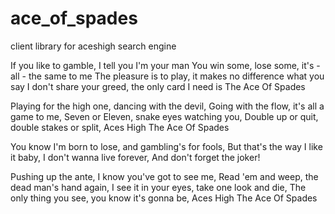 ace_of_spades
=============

client library for aceshigh search engine

If you like to gamble, I tell you I'm your man
You win some, lose some, it's - all - the same to me
The pleasure is to play, it makes no difference what you say
I don't share your greed, the only card I need is
The Ace Of Spades

Playing for the high one, dancing with the devil,
Going with the flow, it's all a game to me,
Seven or Eleven, snake eyes watching you,
Double up or quit, double stakes or split,
Aces High
The Ace Of Spades

You know I'm born to lose, and gambling's for fools,
But that's the way I like it baby,
I don't wanna live forever,
And don't forget the joker!

Pushing up the ante, I know you've got to see me,
Read 'em and weep, the dead man's hand again,
I see it in your eyes, take one look and die,
The only thing you see, you know it's gonna be,
Aces High
The Ace Of Spades